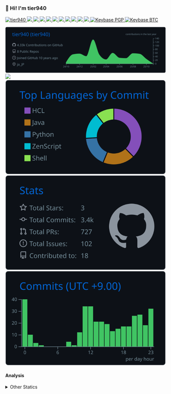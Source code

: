 ### 👋 Hi! I'm tier940

<p align="left"> 
  <a href="https://github.com/tier940/tier940/">
    <img src="https://komarev.com/ghpvc/?username=tier940" alt="tier940" />
  </a>
  <a href="http://twitter.com/tier940">
    <img height="20" src="https://img.shields.io/twitter/follow/tier940?label=Twitter&logo=twitter&style=flat" />
  </a>
  <a href="https://github.com/tier940">
    <img height="20" src="https://img.shields.io/github/followers/tier940?label=follow&logo=github&style=flat" />
  </a>
  <a href="https://www.reddit.com/user/tier940">
    <img height="20" src="https://img.shields.io/reddit/user-karma/combined/tier940?label=Reddit&logo=reddit&style=flat" />
  </a>
  <a href="https://stackoverflow.com/users/17317833/tier940">
    <img height="20" src="https://img.shields.io/stackexchange/stackoverflow/r/17317833?label=StackOverflow&logo=stack-overflow&style=flat" />
  </a>
  <a href="https://zenn.dev/tier940">
    <img height="20" src="https://zenn.badge.nikaera.com/s/tier940/likes" />
  </a>
  <a href="https://zenn.dev/tier940">
    <img height="20" src="https://zenn.badge.nikaera.com/s/tier940/followers" />
  </a>
  <a href="https://zenn.dev/tier940">
    <img height="20" src="https://zenn.badge.nikaera.com/s/tier940/articles" />
  </a>
  <a href="http://qiita.com/tier940">
    <img height="20" src="https://qiita-badge.apiapi.app/s/tier940/posts.svg" />
  </a>
  <a href="http://qiita.com/tier940">
    <img height="20" src="https://qiita-badge.apiapi.app/s/tier940/contributions.svg" />
  </a>
  <a href="https://github.com/tier940/tier940/">
    <img height="20" src="https://github.com/tier940/tier940/actions/workflows/main.yml/badge.svg" />
  </a>
  <a href="https://keybase.io/tier940">
    <img alt="Keybase PGP" src="https://img.shields.io/keybase/pgp/tier940">
  </a>
  <a href="https://keybase.io/tier940">
    <img alt="Keybase BTC" src="https://img.shields.io/keybase/btc/tier940">
  </a>
</p>

[![](https://raw.githubusercontent.com/tier940/tier940/main/profile-summary-card-output/github_dark/0-profile-details.svg)](https://github.com/vn7n24fzkq/github-profile-summary-cards)
[![](https://raw.githubusercontent.com/tier940/tier940/main/profile-summary-card-output/github_dark/1-repos-per-language.svg)](https://github.com/vn7n24fzkq/github-profile-summary-cards) [![](https://raw.githubusercontent.com/tier940/tier940/main/profile-summary-card-output/github_dark/2-most-commit-language.svg)](https://github.com/vn7n24fzkq/github-profile-summary-cards)
[![](https://raw.githubusercontent.com/tier940/tier940/main/profile-summary-card-output/github_dark/3-stats.svg)](https://github.com/vn7n24fzkq/github-profile-summary-cards) [![](https://raw.githubusercontent.com/tier940/tier940/main/profile-summary-card-output/github_dark/4-productive-time.svg)](https://github.com/vn7n24fzkq/github-profile-summary-cards)


#### Analysis
<!-- <img height="150" src="https://github.com/tier940/tier940/blob/master/images/stat.svg" alt="Alternative Text"/> -->

<details>
  <summary>Other Statics</summary>
  <!--START_SECTION:waka-->
![Code Time](http://img.shields.io/badge/Code%20Time-2%2C871%20hrs%2023%20mins-blue)

**🐱 My GitHub Data** 

> 📦 18.9 kB Used in GitHub's Storage 
 > 
> 💼 Opted to Hire
 > 
> 📜 10 Public Repositories 
 > 
> 🔑 1 Private Repositories 
 > 
**I'm an Early 🐤** 

```text
🌞 Morning                1158 commits        ████░░░░░░░░░░░░░░░░░░░░░   14.91 % 
🌆 Daytime                2920 commits        █████████░░░░░░░░░░░░░░░░   37.59 % 
🌃 Evening                2889 commits        █████████░░░░░░░░░░░░░░░░   37.19 % 
🌙 Night                  802 commits         ███░░░░░░░░░░░░░░░░░░░░░░   10.32 % 
```
📅 **I'm Most Productive on Saturday** 

```text
Monday                   817 commits         ███░░░░░░░░░░░░░░░░░░░░░░   10.52 % 
Tuesday                  1406 commits        █████░░░░░░░░░░░░░░░░░░░░   18.10 % 
Wednesday                853 commits         ███░░░░░░░░░░░░░░░░░░░░░░   10.98 % 
Thursday                 937 commits         ███░░░░░░░░░░░░░░░░░░░░░░   12.06 % 
Friday                   961 commits         ███░░░░░░░░░░░░░░░░░░░░░░   12.37 % 
Saturday                 1613 commits        █████░░░░░░░░░░░░░░░░░░░░   20.76 % 
Sunday                   1182 commits        ████░░░░░░░░░░░░░░░░░░░░░   15.21 % 
```


📊 **This Week I Spent My Time On** 

```text
🕑︎ Time Zone: Asia/Tokyo

💬 Programming Languages: 
Java                     5 hrs 38 mins       ███████████████░░░░░░░░░░   58.83 % 
Markdown                 1 hr 1 min          ███░░░░░░░░░░░░░░░░░░░░░░   10.74 % 
PHP                      40 mins             ██░░░░░░░░░░░░░░░░░░░░░░░   07.08 % 
JSON                     35 mins             ██░░░░░░░░░░░░░░░░░░░░░░░   06.13 % 
INI                      32 mins             █░░░░░░░░░░░░░░░░░░░░░░░░   05.60 % 

🔥 Editors: 
IntelliJ                 5 hrs 39 mins       ███████████████░░░░░░░░░░   59.12 % 
VS Code                  3 hrs 54 mins       ██████████░░░░░░░░░░░░░░░   40.88 % 

💻 Operating System: 
Windows                  8 hrs 25 mins       ██████████████████████░░░   87.93 % 
Linux                    1 hr 9 mins         ███░░░░░░░░░░░░░░░░░░░░░░   12.07 % 
```

**I Mostly Code in Java** 

```text
Java                     11 repos            ███████████░░░░░░░░░░░░░░   44.00 % 
ZenScript                3 repos             ███░░░░░░░░░░░░░░░░░░░░░░   12.00 % 
HCL                      2 repos             ██░░░░░░░░░░░░░░░░░░░░░░░   08.00 % 
HTML                     1 repo              █░░░░░░░░░░░░░░░░░░░░░░░░   04.00 % 
Dockerfile               1 repo              █░░░░░░░░░░░░░░░░░░░░░░░░   04.00 % 
```



**Timeline**

![Lines of Code chart](https://raw.githubusercontent.com/tier940/tier940/main/assets/bar_graph.png)


 Last Updated on 14/11/2023 01:16:50 UTC
<!--END_SECTION:waka-->
</details>
